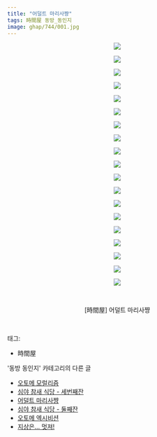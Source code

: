 ```yaml
---
title: "어덜트 마리사쨩"
tags: 時間屋 동방_동인지
image: ghap/744/001.jpg
---
```

<div class="article">
<p style="text-align: center; clear: none; float: none;"><img src="{{ site.nasurl }}/ghap/744/001.jpg"/></p>
<p style="text-align: center; clear: none; float: none;"><img src="{{ site.nasurl }}/ghap/744/002.jpg"/></p>
<p style="text-align: center; clear: none; float: none;"><img src="{{ site.nasurl }}/ghap/744/003.jpg"/></p>
<p style="text-align: center; clear: none; float: none;"><img src="{{ site.nasurl }}/ghap/744/004.jpg"/></p>
<p style="text-align: center; clear: none; float: none;"><img src="{{ site.nasurl }}/ghap/744/005.jpg"/></p>
<p style="text-align: center; clear: none; float: none;"><img src="{{ site.nasurl }}/ghap/744/006.jpg"/></p>
<p style="text-align: center; clear: none; float: none;"><img src="{{ site.nasurl }}/ghap/744/007.jpg"/></p>
<p style="text-align: center; clear: none; float: none;"><img src="{{ site.nasurl }}/ghap/744/008.jpg"/></p>
<p style="text-align: center; clear: none; float: none;"><img src="{{ site.nasurl }}/ghap/744/009.jpg"/></p>
<p style="text-align: center; clear: none; float: none;"><img src="{{ site.nasurl }}/ghap/744/010.jpg"/></p>
<p style="text-align: center; clear: none; float: none;"><img src="{{ site.nasurl }}/ghap/744/011.jpg"/></p>
<p style="text-align: center; clear: none; float: none;"><img src="{{ site.nasurl }}/ghap/744/012.jpg"/></p>
<p style="text-align: center; clear: none; float: none;"><img src="{{ site.nasurl }}/ghap/744/013.jpg"/></p>
<p style="text-align: center; clear: none; float: none;"><img src="{{ site.nasurl }}/ghap/744/014.jpg"/></p>
<p style="text-align: center; clear: none; float: none;"><img src="{{ site.nasurl }}/ghap/744/015.jpg"/></p>
<p style="text-align: center; clear: none; float: none;"><img src="{{ site.nasurl }}/ghap/744/016.jpg"/></p>
<p style="text-align: center; clear: none; float: none;"><img src="{{ site.nasurl }}/ghap/744/017.jpg"/></p>
<p style="text-align: center; clear: none; float: none;"><img src="{{ site.nasurl }}/ghap/744/018.jpg"/></p>
<p style="text-align: center; clear: none; float: none;"><img src="{{ site.nasurl }}/ghap/744/019.jpg"/></p>
<p style="text-align: center; clear: none; float: none;"><br/></p>
<p style="text-align: center; clear: none; float: none;">[時間屋] 어덜트 마리사쨩</p>
<p><br/></p>
</div><div class="tagTrail">
<p>태그: </p>
<ul>
<li>時間屋</li>
</ul>
</div><div class="another">
<p>'동방 동인지' 카테고리의 다른 글</p>
<ul>
<li><a href="/2016-07-08-ghap_746">오토메 모럴리즘</a></li>
<li><a href="/2016-07-08-ghap_745">심야 참새 식당 - 세번째잔</a></li>
<li><a href="/2016-07-08-ghap_744">어덜트 마리사쨩</a></li>
<li><a href="/2016-07-08-ghap_742">심야 참새 식당 - 둘째잔</a></li>
<li><a href="/2016-07-07-ghap_741">오토메 엑시비션</a></li>
<li><a href="/2016-07-07-ghap_740">지상은... 멋져!</a></li>
</ul>
</div><div class="cb_module cb_fluid">
<div class="cb_wrt cb_profile">
</div><!-- commentList close -->
</div>